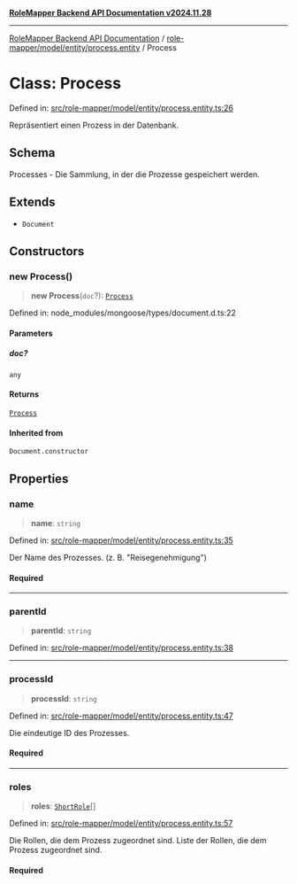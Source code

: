 [**RoleMapper Backend API Documentation v2024.11.28**](../../../../../README.md)

***

[RoleMapper Backend API Documentation](../../../../../modules.md) / [role-mapper/model/entity/process.entity](../README.md) / Process

# Class: Process

Defined in: [src/role-mapper/model/entity/process.entity.ts:26](https://github.com/FlowCraft-AG/RoleMapper/blob/06e4dcac36a95931bf2da64d0f18219d502c1d38/backend/src/role-mapper/model/entity/process.entity.ts#L26)

Repräsentiert einen Prozess in der Datenbank.

## Schema

Processes - Die Sammlung, in der die Prozesse gespeichert werden.

## Extends

- `Document`

## Constructors

### new Process()

> **new Process**(`doc`?): [`Process`](Process.md)

Defined in: node\_modules/mongoose/types/document.d.ts:22

#### Parameters

##### doc?

`any`

#### Returns

[`Process`](Process.md)

#### Inherited from

`Document.constructor`

## Properties

### name

> **name**: `string`

Defined in: [src/role-mapper/model/entity/process.entity.ts:35](https://github.com/FlowCraft-AG/RoleMapper/blob/06e4dcac36a95931bf2da64d0f18219d502c1d38/backend/src/role-mapper/model/entity/process.entity.ts#L35)

Der Name des Prozesses.
(z. B. "Reisegenehmigung")

#### Required

***

### parentId

> **parentId**: `string`

Defined in: [src/role-mapper/model/entity/process.entity.ts:38](https://github.com/FlowCraft-AG/RoleMapper/blob/06e4dcac36a95931bf2da64d0f18219d502c1d38/backend/src/role-mapper/model/entity/process.entity.ts#L38)

***

### processId

> **processId**: `string`

Defined in: [src/role-mapper/model/entity/process.entity.ts:47](https://github.com/FlowCraft-AG/RoleMapper/blob/06e4dcac36a95931bf2da64d0f18219d502c1d38/backend/src/role-mapper/model/entity/process.entity.ts#L47)

Die eindeutige ID des Prozesses.

#### Required

***

### roles

> **roles**: [`ShortRole`](ShortRole.md)[]

Defined in: [src/role-mapper/model/entity/process.entity.ts:57](https://github.com/FlowCraft-AG/RoleMapper/blob/06e4dcac36a95931bf2da64d0f18219d502c1d38/backend/src/role-mapper/model/entity/process.entity.ts#L57)

Die Rollen, die dem Prozess zugeordnet sind.
Liste der Rollen, die dem Prozess zugeordnet sind.

#### Required
